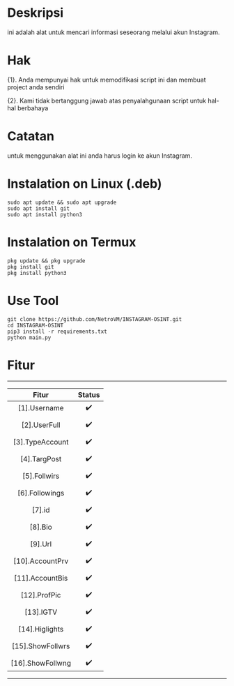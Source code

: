 # Deskripsi
ini adalah alat untuk mencari informasi seseorang melalui akun Instagram.




# Hak
{1}. Anda mempunyai hak untuk memodifikasi script ini dan membuat project anda sendiri

{2}. Kami tidak bertanggung jawab atas penyalahgunaan script untuk hal-hal berbahaya




# Catatan
untuk menggunakan alat ini anda harus login ke akun Instagram.




# Instalation on Linux (.deb)
```
sudo apt update && sudo apt upgrade
sudo apt install git
sudo apt install python3
```




# Instalation on Termux
```
pkg update && pkg upgrade
pkg install git
pkg install python3
```




# Use Tool
```
git clone https://github.com/NetroVM/INSTAGRAM-OSINT.git
cd INSTAGRAM-OSINT
pip3 install -r requirements.txt
python main.py 
```




# Fitur 

_____________________________
|       Fitur     |  Status |
|:---------------:|:-------:|
|[1].Username     |    ✔️   |
|                 |         |
|[2].UserFull     |    ✔️   |
|                 |         |
|[3].TypeAccount  |    ✔️   |
|                 |         |
|[4].TargPost     |    ✔️   |
|                 |         |
|[5].Follwirs     |    ✔️   |
|                 |         |
|[6].Followings   |    ✔️   |
|                 |         |
|[7].id           |    ✔️   |
|                 |         |
|[8].Bio          |    ✔️   |
|                 |         |
|[9].Url          |    ✔️   |
|                 |         |
|[10].AccountPrv  |    ✔️   |
|                 |         |
|[11].AccountBis  |    ✔️   |
|                 |         |
|[12].ProfPic     |    ✔️   |
|                 |         |
|[13].IGTV        |    ✔️   |
|                 |         |
|[14].Higlights   |    ✔️   |
|                 |         |
|[15].ShowFollwrs |    ✔️   |
|                 |         |
|[16].ShowFollwng |    ✔️   |
------------------------------